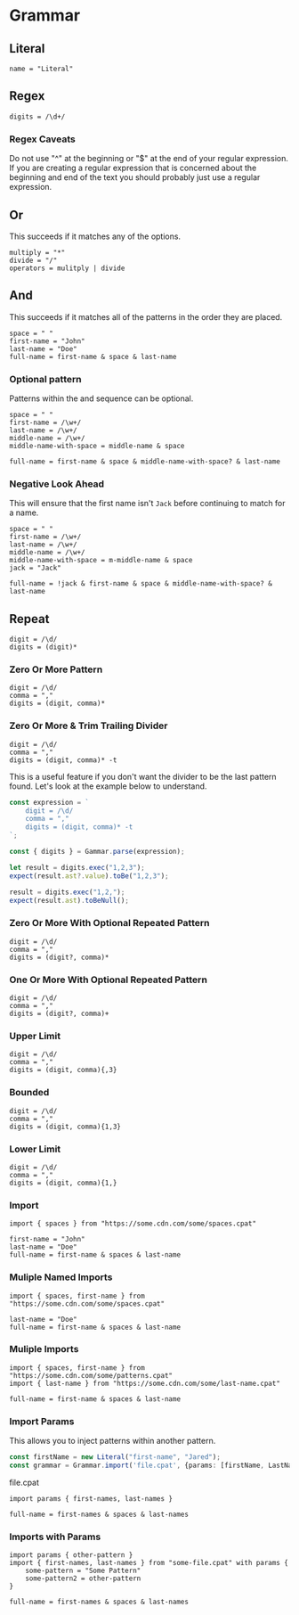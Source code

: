 # Grammar

## Literal

```
name = "Literal"
```

## Regex

```
digits = /\d+/
```

### Regex Caveats

Do not use "^" at the beginning or "$" at the end of your regular expression. If
you are creating a regular expression that is concerned about the beginning and
end of the text you should probably just use a regular expression.

## Or
This succeeds if it matches any of the options.
```
multiply = "*"
divide = "/"
operators = mulitply | divide
```

## And
This succeeds if it matches all of the patterns in the order they are placed.
```
space = " "
first-name = "John"
last-name = "Doe"
full-name = first-name & space & last-name
```

### Optional pattern
Patterns within the and sequence can be optional.
```
space = " "
first-name = /\w+/
last-name = /\w+/
middle-name = /\w+/
middle-name-with-space = middle-name & space

full-name = first-name & space & middle-name-with-space? & last-name
```

### Negative Look Ahead
This will ensure that the first name isn't `Jack` before continuing to match for
a name.

```
space = " "
first-name = /\w+/
last-name = /\w+/
middle-name = /\w+/
middle-name-with-space = m-middle-name & space
jack = "Jack"

full-name = !jack & first-name & space & middle-name-with-space? & last-name
```

## Repeat
```
digit = /\d/
digits = (digit)*
```

### Zero Or More Pattern
```
digit = /\d/
comma = ","
digits = (digit, comma)*
```

### Zero Or More & Trim Trailing Divider
```
digit = /\d/
comma = ","
digits = (digit, comma)* -t
```

This is a useful feature if you don't want the divider to be the last pattern found. Let's look at the example below to understand.

```ts
const expression = `
    digit = /\d/
    comma = ","
    digits = (digit, comma)* -t
`;

const { digits } = Gammar.parse(expression);

let result = digits.exec("1,2,3");
expect(result.ast?.value).toBe("1,2,3");

result = digits.exec("1,2,");
expect(result.ast).toBeNull();
```

### Zero Or More With Optional Repeated Pattern

```
digit = /\d/
comma = ","
digits = (digit?, comma)*
```

### One Or More With Optional Repeated Pattern

```
digit = /\d/
comma = ","
digits = (digit?, comma)+
```

### Upper Limit

```
digit = /\d/
comma = ","
digits = (digit, comma){,3}
```

### Bounded

```
digit = /\d/
comma = ","
digits = (digit, comma){1,3}
```

### Lower Limit

```
digit = /\d/
comma = ","
digits = (digit, comma){1,}
```

### Import
```
import { spaces } from "https://some.cdn.com/some/spaces.cpat"

first-name = "John"
last-name = "Doe"
full-name = first-name & spaces & last-name
```

### Muliple Named Imports
```
import { spaces, first-name } from "https://some.cdn.com/some/spaces.cpat"

last-name = "Doe"
full-name = first-name & spaces & last-name
```

### Muliple Imports
```
import { spaces, first-name } from "https://some.cdn.com/some/patterns.cpat"
import { last-name } from "https://some.cdn.com/some/last-name.cpat"

full-name = first-name & spaces & last-name
```

### Import Params
This allows you to inject patterns within another pattern.
```ts
const firstName = new Literal("first-name", "Jared");
const grammar = Grammar.import('file.cpat', {params: [firstName, LastName]})
```
file.cpat
```
import params { first-names, last-names } 

full-name = first-names & spaces & last-names
```

### Imports with Params
```
import params { other-pattern }
import { first-names, last-names } from "some-file.cpat" with params {
    some-pattern = "Some Pattern"
    some-pattern2 = other-pattern
}

full-name = first-names & spaces & last-names
```
